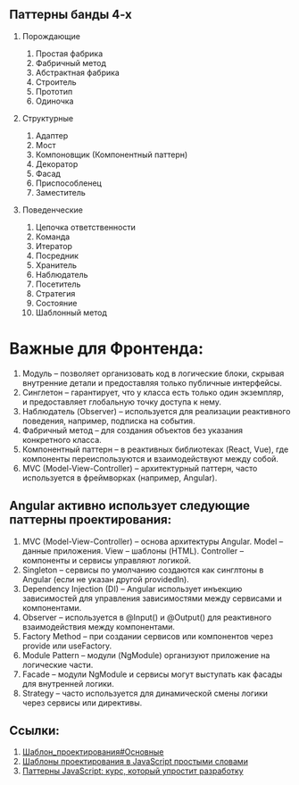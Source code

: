 ## Паттерны банды 4-х

1. Порождающие
    1. Простая фабрика
    2. Фабричный метод
    3. Абстрактная фабрика
    4. Строитель
    5. Прототип
    6. Одиночка

2. Структурные
    1. Адаптер
    2. Мост
    3. Компоновщик (Компонентный паттерн)
    4. Декоратор
    5. Фасад
    6. Приспособленец
    7. Заместитель

3. Поведенческие
    1. Цепочка ответственности
    2. Команда
    3. Итератор
    4. Посредник
    5. Хранитель
    6. Наблюдатель
    7. Посетитель
    8. Стратегия
    9. Состояние
    10. Шаблонный метод

# Важные для Фронтенда:

1. Модуль – позволяет организовать код в логические блоки, скрывая внутренние детали и предоставляя только публичные
   интерфейсы.
2. Синглетон – гарантирует, что у класса есть только один экземпляр, и предоставляет глобальную точку доступа к нему.
3. Наблюдатель (Observer) – используется для реализации реактивного поведения, например, подписка на события.
4. Фабричный метод – для создания объектов без указания конкретного класса.
5. Компонентный паттерн – в реактивных библиотеках (React, Vue), где компоненты переиспользуются и взаимодействуют между
   собой.
6. МVC (Model-View-Controller) – архитектурный паттерн, часто используется в фреймворках (например, Angular).

## Angular активно использует следующие паттерны проектирования:
1. MVC (Model-View-Controller) – основа архитектуры Angular.
    Model – данные приложения.
    View – шаблоны (HTML).
    Controller – компоненты и сервисы управляют логикой.
2. Singleton – сервисы по умолчанию создаются как синглтоны в Angular (если не указан другой providedIn).
3. Dependency Injection (DI) – Angular использует инъекцию зависимостей для управления зависимостями между сервисами и компонентами.
4. Observer – используется в @Input() и @Output() для реактивного взаимодействия между компонентами.
5. Factory Method – при создании сервисов или компонентов через provide или useFactory.
6. Module Pattern – модули (NgModule) организуют приложение на логические части.
7. Facade – модули NgModule и сервисы могут выступать как фасады для внутренней логики.
8. Strategy – часто используется для динамической смены логики через сервисы или директивы.

## Ссылки:

1. [Шаблон_проектирования#Основные](https://ru.wikipedia.org/wiki/%D0%A8%D0%B0%D0%B1%D0%BB%D0%BE%D0%BD_%D0%BF%D1%80%D0%BE%D0%B5%D0%BA%D1%82%D0%B8%D1%80%D0%BE%D0%B2%D0%B0%D0%BD%D0%B8%D1%8F#%D0%9E%D1%81%D0%BD%D0%BE%D0%B2%D0%BD%D1%8B%D0%B5)
2. [Шаблоны проектирования в JavaScript простыми словами](https://proglib.io/p/js-design-patterns)
3. [Паттерны JavaScript: курс, который упростит разработку](https://proglib.io/p/javascript-patterns)